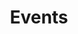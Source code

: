 ---
title: Events
summary: Upcoming events by and with DataPLANT. 
icon: tabler:calendar-smile
href: /events
---